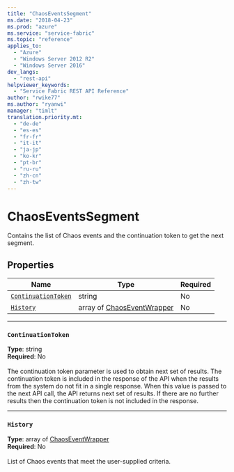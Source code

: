 ```yaml
---
title: "ChaosEventsSegment"
ms.date: "2018-04-23"
ms.prod: "azure"
ms.service: "service-fabric"
ms.topic: "reference"
applies_to: 
  - "Azure"
  - "Windows Server 2012 R2"
  - "Windows Server 2016"
dev_langs: 
  - "rest-api"
helpviewer_keywords: 
  - "Service Fabric REST API Reference"
author: "rwike77"
ms.author: "ryanwi"
manager: "timlt"
translation.priority.mt: 
  - "de-de"
  - "es-es"
  - "fr-fr"
  - "it-it"
  - "ja-jp"
  - "ko-kr"
  - "pt-br"
  - "ru-ru"
  - "zh-cn"
  - "zh-tw"
---
```

# ChaosEventsSegment

Contains the list of Chaos events and the continuation token to get the next segment.


## Properties
| Name | Type | Required |
| --- | --- | --- |
| [`ContinuationToken`](#continuationtoken) | string | No |
| [`History`](#history) | array of [ChaosEventWrapper](sfclient-model-chaoseventwrapper.md) | No |

____
### `ContinuationToken`
__Type__: string <br/>
__Required__: No<br/>
<br/>
The continuation token parameter is used to obtain next set of results. The continuation token is included in the response of the API when the results from the system do not fit in a single response. When this value is passed to the next API call, the API returns next set of results. If there are no further results then the continuation token is not included in the response.

____
### `History`
__Type__: array of [ChaosEventWrapper](sfclient-model-chaoseventwrapper.md) <br/>
__Required__: No<br/>
<br/>
List of Chaos events that meet the user-supplied criteria.
